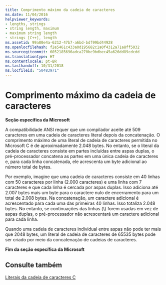 ```yaml
---
title: Comprimento máximo da cadeia de caracteres
ms.date: 11/04/2016
helpviewer_keywords:
- lengths, strings
- string length, maximum
- maximum string length
- strings [C++], length
ms.assetid: 99a80e4a-6212-47b7-a6bd-bdf99bd44928
ms.openlocfilehash: f2e5461c433a0d195682c1a0f4312a71a8ff5032
ms.sourcegitcommit: 6052185696adca270bc9bdbec45a626dd89cdcdd
ms.translationtype: HT
ms.contentlocale: pt-BR
ms.lasthandoff: 10/31/2018
ms.locfileid: "50483971"
---
```

# <a name="maximum-string-length"></a>Comprimento máximo da cadeia de caracteres

**Seção específica da Microsoft**

A compatibilidade ANSI requer que um compilador aceite até 509 caracteres em uma cadeia de caracteres literal depois da concatenação. O comprimento máximo de uma literal de cadeia de caracteres permitida no Microsoft C é de aproximadamente 2.048 bytes. No entanto, se o literal da cadeia de caracteres consiste em partes incluídas entre aspas duplas, o pré-processador concatena as partes em uma única cadeia de caracteres e, para cada linha concatenada, ele acrescenta um byte adicional ao número total de bytes.

Por exemplo, imagine que uma cadeia de caracteres consiste em 40 linhas com 50 caracteres por linha (2.000 caracteres) e uma linha com 7 caracteres e que cada linha é cercada por aspas duplas. Isso adiciona até 2.007 bytes mais um byte para o caractere nulo de encerramento para um total de 2.008 bytes. Na concatenação, um caractere adicional é acrescentado para cada uma das primeiras 40 linhas. Isso totaliza 2.048 bytes. No entanto, se continuações das linhas (\\) forem usadas em vez de aspas duplas, o pré-processador não acrescentará um caractere adicional para cada linha.

Quando uma cadeia de caracteres individual entre aspas não pode ter mais que 2048 bytes, um literal de cadeia de caracteres de 65535 bytes pode ser criado por meio da concatenação de cadeias de caracteres.

**Fim da seção específica da Microsoft**

## <a name="see-also"></a>Consulte também

[Literais da cadeia de caracteres C](../c-language/c-string-literals.md)